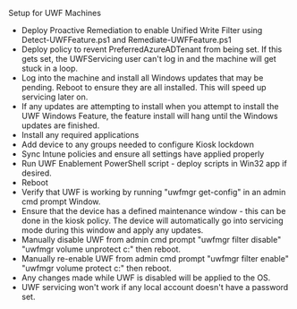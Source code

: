 
Setup for UWF Machines

- Deploy Proactive Remediation to enable Unified Write Filter using Detect-UWFFeature.ps1 and Remediate-UWFFeature.ps1
- Deploy policy to revent PreferredAzureADTenant from being set. If this gets set, the UWFServicing user can't log in and the machine will get stuck in a loop.
- Log into the machine and install all Windows updates that may be pending. Reboot to ensure they are all installed.  This will speed up servicing later on.
- If any updates are attempting to install when you attempt to install the UWF Windows Feature, the feature install will hang until the Windows updates are finished.
- Install any required applications
- Add device to any groups needed to configure Kiosk lockdown
- Sync Intune policies and ensure all settings have applied properly
- Run UWF Enablement PowerShell script - deploy scripts in Win32 app if desired.
- Reboot
- Verify that UWF is working by running "uwfmgr get-config" in an admin cmd prompt Window.
- Ensure that the device has a defined maintenance window - this can be done in the kiosk policy. The device will automatically go into servicing mode during this window and apply any updates.
- Manually disable UWF from admin cmd prompt "uwfmgr filter disable" "uwfmgr volume unprotect c:" then reboot.
- Manually re-enable UWF from admin cmd prompt "uwfmgr filter enable" "uwfmgr volume protect c:" then reboot.
- Any changes made while UWF is disabled will be applied to the OS.
- UWF servicing won't work if any local account doesn't have a password set.

